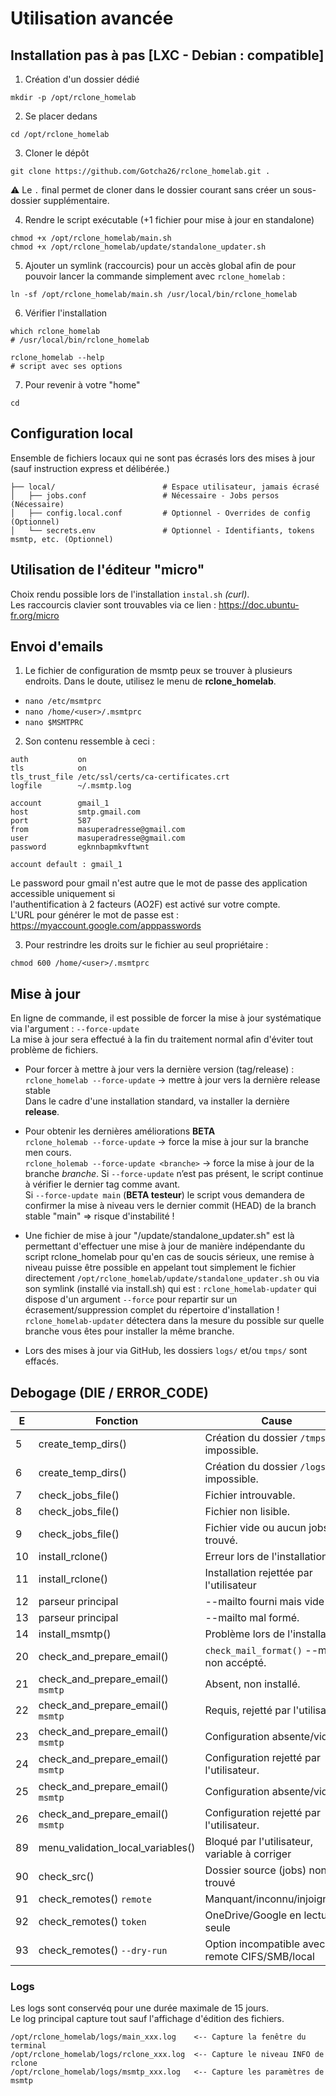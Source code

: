 # Utilisation avancée

## Installation pas à pas [LXC - Debian : compatible]

1. Création d'un dossier dédié
```
mkdir -p /opt/rclone_homelab
```
2. Se placer dedans
```
cd /opt/rclone_homelab
```
3. Cloner le dépôt
```
git clone https://github.com/Gotcha26/rclone_homelab.git .
```
⚠ Le `.` final permet de cloner dans le dossier courant sans créer un sous-dossier supplémentaire.

4. Rendre le script exécutable (+1 fichier pour mise à jour en standalone)
```
chmod +x /opt/rclone_homelab/main.sh
chmod +x /opt/rclone_homelab/update/standalone_updater.sh
```
5. Ajouter un symlink (raccourcis) pour un accès global afin de pour pouvoir lancer la commande simplement avec `rclone_homelab` :
```
ln -sf /opt/rclone_homelab/main.sh /usr/local/bin/rclone_homelab
```
6. Vérifier l'installation
```
which rclone_homelab
# /usr/local/bin/rclone_homelab

rclone_homelab --help
# script avec ses options
```
7. Pour revenir à votre "home"
```
cd
```



## Configuration local

Ensemble de fichiers locaux qui ne sont pas écrasés lors des mises à jour (sauf instruction express et délibérée.)
```
├── local/                        # Espace utilisateur, jamais écrasé
│   ├── jobs.conf                 # Nécessaire - Jobs persos (Nécessaire)
│   ├── config.local.conf         # Optionnel - Overrides de config (Optionnel)
│   └── secrets.env               # Optionnel - Identifiants, tokens msmtp, etc. (Optionnel)
```



## Utilisation de l'éditeur "micro"
Choix rendu possible lors de l'installation `instal.sh` *(curl)*.  
Les raccourcis clavier sont trouvables via ce lien : https://doc.ubuntu-fr.org/micro



## Envoi d'emails

1. Le fichier de configuration de msmtp peux se trouver à plusieurs endroits.
Dans le doute, utilisez le menu de **rclone_homelab**.
- `nano /etc/msmtprc`
- `nano /home/<user>/.msmtprc`
- `nano $MSMTPRC`

2. Son contenu ressemble à ceci :
```
auth           on
tls            on
tls_trust_file /etc/ssl/certs/ca-certificates.crt
logfile        ~/.msmtp.log

account        gmail_1
host           smtp.gmail.com
port           587
from           masuperadresse@gmail.com
user           masuperadresse@gmail.com
password       egknnbapmkvftwnt

account default : gmail_1
```
Le password pour gmail n'est autre que le mot de passe des application accessible uniquement si  
l'authentification à 2 facteurs (AO2F) est activé sur votre compte.  
L'URL pour générer le mot de passe est : https://myaccount.google.com/apppasswords

3. Pour restrindre les droits sur le fichier au seul propriétaire :
```
chmod 600 /home/<user>/.msmtprc
```



## Mise à jour

En ligne de commande, il est possible de forcer la mise à jour systématique via l'argument : `--force-update`  
La mise à jour sera effectué à la fin du traitement normal afin d'éviter tout problème de fichiers.

- Pour forcer à mettre à jour vers la dernière version (tag/release) :  
`rclone_homelab --force-update`           → mettre à jour vers la dernière release stable  
Dans le cadre d'une installation standard, va installer la dernière **release**.

- Pour obtenir les dernières améliorations **BETA**  
`rclone_holemab --force-update`           → force la mise à jour sur la branche men cours.  
`rclone_holemab --force-update <branche>` → force la mise à jour de la branche *branche*.
Si `--force-update` n’est pas présent, le script continue à vérifier le dernier tag comme avant.  
Si `--force-update main` (**BETA testeur**) le script vous demandera de confirmer la mise à niveau vers le dernier commit (HEAD) de la branch stable "main" => risque d'instabilité !

- Une fichier de mise à jour "/update/standalone_updater.sh" est là permettant d'effectuer une mise à jour de manière indépendante du script rclone_homelab pour qu'en cas de soucis sérieux, une remise à niveau puisse être possible en appelant tout simplement le fichier directement `/opt/rclone_homelab/update/standalone_updater.sh` ou via son symlink (installé via install.sh) qui est : `rclone_homelab-updater` qui dispose d'un argument `--force` pour repartir sur un écrasement/suppression complet du répertoire d'installation !  
`rclone_homelab-updater` détectera dans la mesure du possible sur quelle branche vous êtes pour installer la même branche.

- Lors des mises à jour via GitHub, les dossiers `logs/` et/ou `tmps/` sont effacés.



## Debogage (DIE / ERROR_CODE)
| E | Fonction | Cause | Bloquant |
| - | - | -|-|
|  5|create_temp_dirs() |Création du dossier `/tmps` impossible. |☑|
|  6|create_temp_dirs() |Création du dossier `/logs` impossible. |☑|
|  7|check_jobs_file() |Fichier introuvable. |☑|
|  8|check_jobs_file() |Fichier non lisible. |☑|
|  9|check_jobs_file() |Fichier vide ou aucun jobs trouvé. |☑|
| 10|install_rclone() |Erreur lors de l'installation |☑|
| 11|install_rclone() |Installation rejettée par l'utilisateur |☑|
| 12|parseur principal |--mailto fourni mais vide ! |☑|
| 13|parseur principal |--mailto mal formé. |☑|
| 14|install_msmtp() |Problème lors de l'installation. |☑|
| 20|check_and_prepare_email() |`check_mail_format()` --mailto non accépté. |☑|
| 21|check_and_prepare_email() `msmtp`|Absent, non installé. |☑|
| 22|check_and_prepare_email() `msmtp`|Requis, rejetté par l'utilisateur. |☑|
| 23|check_and_prepare_email() `msmtp`|Configuration absente/vide. |☑|
| 24|check_and_prepare_email() `msmtp`|Configuration rejetté par l'utilisateur. |☑|
| 25|check_and_prepare_email() `msmtp`|Configuration absente/vide. |☑|
| 26|check_and_prepare_email() `msmtp`|Configuration rejetté par l'utilisateur. |☑|
| 89|menu_validation_local_variables() |Bloqué par l'utilisateur, variable à corriger |☑|
| 90|check_src() |Dossier source (jobs) non trouvé |-|
| 91|check_remotes() `remote`| Manquant/inconnu/injoignable |-|
| 92|check_remotes() `token` | OneDrive/Google en lecture seule |-|
| 93|check_remotes() `--dry-run` | Option incompatible avec le remote CIFS/SMB/local |-|


  
### Logs
Les logs sont conservéq pour une durée maximale de 15 jours.  
Le log principal capture tout sauf l'affichage d'édition des fichiers.
```
/opt/rclone_homelab/logs/main_xxx.log    <-- Capture la fenêtre du terminal
/opt/rclone_homelab/logs/rclone_xxx.log  <-- Capture le niveau INFO de rclone
/opt/rclone_homelab/logs/msmtp_xxx.log   <-- Capture les paramètres de msmtp
```
